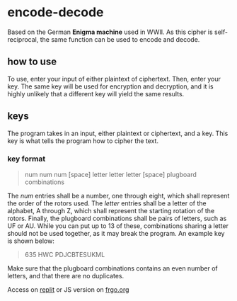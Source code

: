 # encode-decode
Based on the German **Enigma machine** used in WWII. As this cipher is self-reciprocal, the same function can be used to encode and decode.
## how to use
To use, enter your input of either plaintext of ciphertext. Then, enter your key. The same key will be used for encryption and decryption, and it is highly unlikely that a different key will yield the same results.
## keys
The program takes in an input, either plaintext or ciphertext, and a key. This key is what tells the program how to cipher the text.
### key format
>
> num num num \[space] letter letter letter \[space] plugboard combinations
> 
The *num* entries shall be a number, one through eight, which shall represent the order of the rotors used.
The *letter* entries shall be a letter of the alphabet, A through Z, which shall represent the starting rotation of the rotors.
Finally, the plugboard combinations shall be pairs of letters, such as UF or AU. While you can put up to 13 of these, combinations sharing a letter should not be used together, as it may break the program.
An example key is shown below:
>
> 635 HWC PDJCBTESUKML 
>
Make sure that the plugboard combinations contains an even number of letters, and that there are no duplicates.

Access on [replit](https://replit.com/@egrav/ComplexCipher) or JS version on [frgo.org](https://frgo.org/enigma/)
